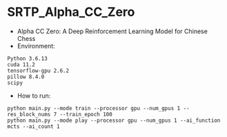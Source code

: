 # SRTP_Alpha_CC_Zero

- Alpha CC Zero: A Deep Reinforcement Learning Model for Chinese Chess
- Environment:

```
Python 3.6.13
cuda 11.2
tensorflow-gpu 2.6.2
pillow 8.4.0
scipy
```

- How to run:

```
python main.py --mode train --processor gpu --num_gpus 1 --res_block_nums 7 --train_epoch 100
python main.py --mode play --processor gpu --num_gpus 1 --ai_function mcts --ai_count 1 
```
